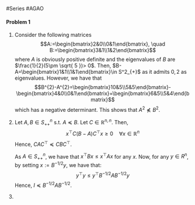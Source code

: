 #Series #AGAO 

#### Problem 1
1. Consider the following matrices
$$A:=\begin{bmatrix}2&0\\0&1\end{bmatrix}, \quad B:=\begin{bmatrix}3&1\\1&2\end{bmatrix}$$where $A$ is obviously positive definite and the eigenvalues of $B$ are $\frac{1}{2}(5\pm \sqrt{ 5 })> 0$.
Then, $B-A=\begin{bmatrix}1&1\\1&1\end{bmatrix}\in S^2_{+}$ as it admits $0,2$ as eigenvalues. However, we have that $$B^{2}-A^{2}=\begin{bmatrix}10&5\\5&5\end{bmatrix}-\begin{bmatrix}4&0\\0&1\end{bmatrix}=\begin{bmatrix}6&5\\5&4\end{bmatrix}$$which has a negative determinant. This shows that $A^{2}\not\preceq B^{2}$.
1. Let $A,B\in S^n_{++}$ s.t. $A\preceq B$. Let $C\in \mathbb{R}^{n,n}$. Then, $$x^\top C(B-A)C^\top x\geq 0\quad \forall x\in \mathbb{R}^{n}$$Hence, $CAC^\top \preceq CBC^\top$.
   
   As $A\in S^n_{++}$, we have that $x^\top B x\leq x^\top A x$ for any $x$. Now, for any $y\in R^n$, by setting $x:= B^{-1/2}y$, we have that: $$y^\top y\leq y^\top B^{-1 /2}AB^{-1/2} y$$Hence, $I\preceq B^{-1/2}AB^{-1/2}$. 
2.  